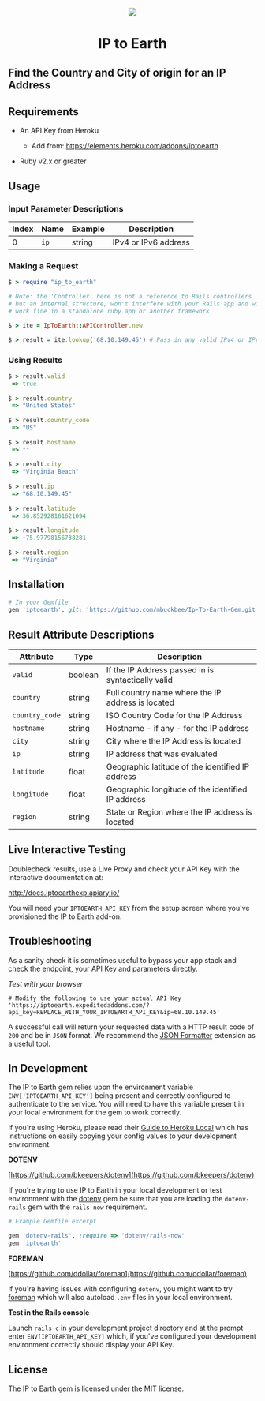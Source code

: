 
<p align="center">
  <img src="https://app.expeditedaddons.com/iptoearth.png"/>
  
</p>

<h1 align='center'>IP to Earth</h1>

## Find the Country and City of origin for an IP Address

## Requirements

- An API Key from Heroku
    - Add from: https://elements.heroku.com/addons/iptoearth

- Ruby v2.x or greater

## Usage

### Input Parameter Descriptions

| Index       | Name    | Example | Description |
| --------------- | ------- | -------- |--------|
|0|`ip`|string|IPv4 or IPv6 address|



### Making a Request

```ruby
$ > require "ip_to_earth"

# Note: the 'Controller' here is not a reference to Rails controllers
# but an internal structure, won't interfere with your Rails app and will 
# work fine in a standalone ruby app or another framework

$ > ite = IpToEarth::APIController.new

$ > result = ite.lookup('68.10.149.45') # Pass in any valid IPv4 or IPv6 value
```

### Using Results

```ruby
$ > result.valid
 => true 
 
$ > result.country
 => "United States" 
 
$ > result.country_code
 => "US" 
 
$ > result.hostname
 => "" 
 
$ > result.city
 => "Virginia Beach" 
 
$ > result.ip
 => "68.10.149.45" 
 
$ > result.latitude
 => 36.852928161621094 
 
$ > result.longitude
 => -75.97798156738281 
 
$ > result.region
 => "Virginia" 
```





## Installation

```ruby
# In your Gemfile
gem 'iptoearth', git: 'https://github.com/mbuckbee/Ip-To-Earth-Gem.git'
```    


## Result Attribute Descriptions

| Attribute       | Type    | Description |
| --------------- | ------- | -------- |
|`valid`|boolean|If the IP Address passed in is syntactically valid|
|`country`|string|Full country name where the IP address is located|
|`country_code`|string|ISO Country Code for the IP Address|
|`hostname`|string|Hostname - if any - for the IP address|
|`city`|string|City where the IP Address is located|
|`ip`|string|IP address that was evaluated|
|`latitude`|float|Geographic latitude of the identified IP address|
|`longitude`|float|Geographic longitude of the identified IP address|
|`region`|string|State or Region where the IP address is located|



## Live Interactive Testing

Doublecheck results, use a Live Proxy and check your API Key with the interactive documentation at:

http://docs.iptoearthexp.apiary.io/

You will need your `IPTOEARTH_API_KEY` from the setup screen where you've provisioned the IP to Earth add-on.

## Troubleshooting

As a sanity check it is sometimes useful to bypass your app stack and check the endpoint, your API Key and parameters directly.

*Test with your browser*

```
# Modify the following to use your actual API Key
'https://iptoearth.expeditedaddons.com/?api_key=REPLACE_WITH_YOUR_IPTOEARTH_API_KEY&ip=68.10.149.45'
```

A successful call will return your requested data with a HTTP result code of `200` and be in `JSON` format. We recommend the [JSON Formatter](https://chrome.google.com/webstore/detail/json-formatter/bcjindcccaagfpapjjmafapmmgkkhgoa?hl=en) extension as a useful tool. 

## In Development

The IP to Earth gem relies upon the environment variable `ENV['IPTOEARTH_API_KEY']` being present and correctly configured to authenticate to the service. You will need to have this variable present in your local environment for the gem to work correctly.

If you're using Heroku, please read their [Guide to Heroku Local](https://devcenter.heroku.com/articles/heroku-local) which has instructions on easily copying your config values to your development environment.

**DOTENV**

[https://github.com/bkeepers/dotenv](https://github.com/bkeepers/dotenv)

If you're trying to use IP to Earth in your local development or test environment with the [dotenv](https://github.com/bkeepers/dotenv) gem be sure that you are loading the `dotenv-rails` gem with the `rails-now` requirement. 

```ruby
# Example Gemfile excerpt

gem 'dotenv-rails', :require => 'dotenv/rails-now'
gem 'iptoearth'
```

**FOREMAN**

[https://github.com/ddollar/foreman](https://github.com/ddollar/foreman)

If you're having issues with configuring `dotenv`, you might want to try [foreman](https://github.com/ddollar/foreman) which will also autoload `.env` files in your local environment.


**Test in the Rails console**

Launch `rails c` in your development project directory and at the prompt enter `ENV[IPTOEARTH_API_KEY]` which, if you've configured your development environment correctly should display your API Key.

## License

The IP to Earth gem is licensed under the MIT license.

